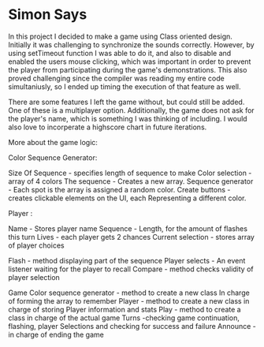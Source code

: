 # Simon Says

In this project I decided to make a game using Class oriented design.
Initially it was challenging to synchronize the sounds correctly. 
However, by using setTimeout function I was able to do it, and also to disable
and enabled the users mouse clicking, which was important in order to prevent 
the player from participating during the game's demonstrations.
This also proved challenging since the compiler was reading my entire code simultaniusly,
so I ended up timing the execution of that feature as well.

There are some features I left the game without, but could still be added.
One of these is a multiplayer option. Additionally, the game does not ask for the 
player's name, which is something I was thinking of including. I would also love to 
incorperate a highscore chart in future iterations.

More about the game logic:

Color Sequence Generator:

Size Of Sequence - specifies length of sequence to make
Color selection -  array of 4 colors
The sequence - Creates a new array. 
Sequence generator - Each spot is the array is assigned a random
	color. 
Create buttons - creates clickable elements on the UI, each 
	Representing a different color.

Player :

Name - Stores player name
Sequence - Length, for the amount of flashes this turn
Lives - each player gets 2 chances
Current selection - stores array of player choices

Flash - method displaying part of the sequence
Player selects - An event listener waiting for the player to recall
Compare - method checks validity of player selection


Game
Color sequence generator - method to create a new class
	In charge of forming the array to remember
Player - method to create a new class in charge of storing
	Player information and stats
Play - method to create a class in charge of the actual game
	Turns -checking game continuation, flashing, player
	Selections and checking for success and failure
Announce - in charge of ending the game


